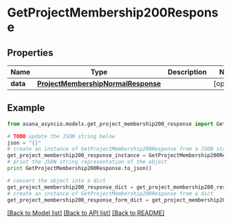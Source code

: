# GetProjectMembership200Response


## Properties

Name | Type | Description | Notes
------------ | ------------- | ------------- | -------------
**data** | [**ProjectMembershipNormalResponse**](ProjectMembershipNormalResponse.md) |  | [optional] 

## Example

```python
from asana_asyncio.models.get_project_membership200_response import GetProjectMembership200Response

# TODO update the JSON string below
json = "{}"
# create an instance of GetProjectMembership200Response from a JSON string
get_project_membership200_response_instance = GetProjectMembership200Response.from_json(json)
# print the JSON string representation of the object
print GetProjectMembership200Response.to_json()

# convert the object into a dict
get_project_membership200_response_dict = get_project_membership200_response_instance.to_dict()
# create an instance of GetProjectMembership200Response from a dict
get_project_membership200_response_form_dict = get_project_membership200_response.from_dict(get_project_membership200_response_dict)
```
[[Back to Model list]](../README.md#documentation-for-models) [[Back to API list]](../README.md#documentation-for-api-endpoints) [[Back to README]](../README.md)


